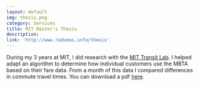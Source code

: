 ```yaml
---
layout: default
img: thesis.png
category: Services
title: MIT Master's Thesis
description: 
link: 'http://www.radumas.info/thesis'
---
```

During my 3 years at MIT, I did research with the [MIT Transit Lab](https://transitlab.mit.edu). I helped adapt an algorithm to determine how individual customers use the MBTA based on their fare data. From a month of this data I compared differences in commute travel times. You can download a pdf [here](https://www.radumas.info/thesis/raw_thesis/Thesis%20Final.pdf).